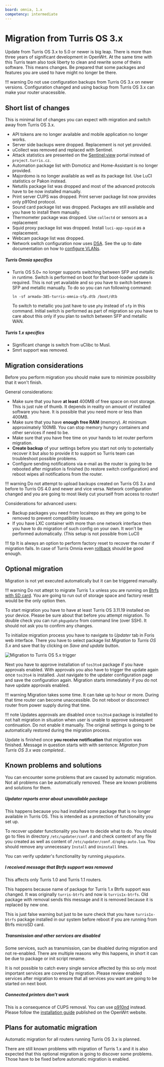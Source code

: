 ```yaml
---
board: omnia, 1.x
competency: intermediate
---
```

# Migration from Turris OS 3.x
Update from Turris OS 3.x to 5.0 or newer is big leap. There is more than three
years of significant development in OpenWrt. At the same time with this Turris
team also took liberty to clean and rewrite some of theirs software. This means
changes. Be prepared that some packages and features you are used to have might no
longer be there.

!!! warning
    Do not use configuration backups from Turris OS 3.x on newer versions.
    Configuration changed and using backup from Turris OS 3.x can make your
    router unacessible.

## Short list of changes
This is minimal list of changes you can expect with migration and switch away from
Turris OS 3.x.

* API tokens are no longer available and mobile application no longer works.
* Server side backups were dropped. Replacement is not yet provided.
* uCollect was removed and replaced with Sentinel.
* Attack statistics are presented on the [Sentinel:view](https://view.sentinel.turris.cz/)
  portal instead of `project.turris.cz`.
* Automation package list with Domoticz and Home-Assistant is no longer provided.
* Majordomo is no longer available as well as its package list. Use LuCI
  statistics or Pakon instead.
* Netutils package list was dropped and most of the advanced protocols have to be
  now installed manually.
* Print server CUPS was dropped. Print server package list now provides only
  p910nd protocol.
* Sound card package list was dropped. Packages are still available and you have
  to install them manually.
* Thermometer package was dropped. Use `collectd` or sensors as a replacement
* Squid proxy package list was dropped. Install `luci-app-squid` as a replacement.
* Webcam package list was dropped.
* Network switch configuration now uses
  [DSA](https://www.kernel.org/doc/html/latest/networking/dsa/configuration.html).
  See the up to date documentation on how to [configure
  VLANs](../basics/luci/vlan/luci-vlan.md).

##### Turris Omnia specifics
* Turris OS 5.0+ no longer supports switching between SFP and metallic in runtime.
  Switch is performed on boot for that boot-loader update is required. This is not
  yet available and so you have to switch between SFP and metallic manually. To do
  so you can run following command:
  ```
  ln -sf armada-385-turris-omnia-sfp.dtb /boot/dtb
  ```
  To switch to metallic you just have to use `phy` instead of `sfp` in this
  command. Initial switch is performed as part of migration so you have to care
  about this only if you plan to switch between SFP and metallic WAN.

##### Turris 1.x specifics
* Significant change is switch from uClibc to Musl.
* Smrt support was removed.


## Migration considerations
Before you perform migration you should make sure to minimize possibility that it
won't finish.

General considerations:

* Make sure that you have **at least** 400MB of free space on root storage. This
  is just rule of thumb. It depends in reality on amount of installed software you
  have. It is possible that you need more or less than 400MB.
* Make sure that you have **enough free RAM** (memory). At minimum approximately
  100MB. You can stop memory hungry containers and other services if need to be.
* Make sure that you have free time on your hands to let router perform migration.
* **Create backup** of your settings before you start not only to potentially
  recover it but also to provide it to support so Turris team can troubleshoot
  possible problems.
* Configure sending notifications via e-mail as the router is going to be rebooted
  after migration is finished (to restore switch configuration) and reboot wipes
  all notifications from the router.

!!! warning
    Do not attempt to upload backups created on Turris OS 3.x and before to Turris
    OS 4.0 and newer and vice versa. Network configuration changed and you are
    going to most likely cut yourself from access to router!

Considerations for advanced users:

* Backup packages you need from localrepo as they are going to be removed to
  prevent compatibility issues.
* If you have LXC container with more than one network interface then you have to
  do migration of such config on your own. It won't be performed automatically.
  (This setup is not possible from LuCI)

!!! tip
    It is always an option to perform factory reset to recover the router if
    migration fails. In case of Turris Omnia even
    [rollback](../hw/omnia/rescue-modes.md) should be good enough.

## Optional migration
Migration is not yet executed automatically but it can be triggered manually.

!!! warning
    Do not attept to migrate Turris 1.x unless you are running on [Btrfs with SD
    card](../geek/btrfs_turris1x.md). You are going to run out of storage space and
    factory reset would be the only option then.

To start migration you have to have at least Turris OS 3.11.19 installed on your
device. Please be sure about that before you attempt migration. To double check
you can run `pkgupdate` from command line (over SSH). It should not ask you to
confirm any changes.

To initialize migration process you have to navigate to _Updater_ tab in Foris web
interface. There you have to select package list _Migration to Turris OS 5.x_ and
save that by clicking on _Save and update_ button.

![Migration to Turris OS 5.x trigger](tos3-migration-trigger.png)

Next you have to approve installation of `tos3to4` package if you have approvals
enabled. With approvals you also have to trigger the update again once `tos3to4` is
installed. Just navigate to the updater configuration page and save the configuration
again. Migration starts immediately if you do not have update approvals enabled.

!!! warning
    Migration takes some time. It can take up to hour or more. During that time
    router can become unaccessible. Do not reboot or disconnect router from power
    supply during that time.

!!! note
    Updates approvals are disabled once `tos3to4` package is installed to not halt
    migration in situation when user is unable to approve subsequent continuation.
    Do not enable it manually. The original settings is going to be automatically
    restored during the migration process.

Update is finished once **you receive notification** that migration was finished.
Message in question starts with with sentence: _Migraton from Turris OS 3.x was
completed._.

## Known problems and solutions
You can encounter some problems that are caused by automatic migration. Not all
problems can be automatically removed. These are known problems and solutions for
them.

##### Updater reports error about unavailable package
This happens because you had installed some package that is no longer available
in Turris OS. This is intended as a protection of functionality you set up.

To recover updater functionality you have to decide what to do. You should go to
files in directory `/etc/updater/conf.d` and check content of any file you created
as well as content of `/etc/updater/conf.d/opkg-auto.lua`. You should remove any
unnecessary `Install` and `Uninstall` lines.

You can verify updater's functionality by running `pkgupdate`.

##### I received message that Btrfs support was removed
This affects only Turris 1.0 and Turris 1.1 routers.

This happens because name of package for Turris 1.x Btrfs support was changed. It
was originally `turris-btrfs` and now is `turris1x-btrfs`. Old package with
removal sends this message and it is removed because it is replaced by new one.

This is just false warning but just to be sure check that you have
`turris1x-btrfs` package installed in our system before reboot if you are running
from Btrfs microSD card.

##### Transmission and other services are disabled
Some services, such as transmission, can be disabled during migration and not
re-enabled. There are multiple reasons why this happens, in short it can be due to
package or init script rename.

It is not possible to catch every single service affected by this so only most
important services are covered by migration. Please review enabled services after
migration to ensure that all services you want are going to be started on next
boot.

##### Connected printers don't work
This is a consequence of CUPS removal. You can use
[p910nd](https://man.cx/p910nd) instead. Please follow the
[installation guide](https://openwrt.org/docs/guide-user/services/print_server/p910ndprinterserver)
published on the OpenWrt website.


## Plans for automatic migration
Automatic migration for all routers running Turris OS 3.x is planned.

There are still known problems with migration of Turris 1.x and it is also
expected that this optional migration is going to discover some problems. Those
have to be fixed before automatic migration is enabled.

